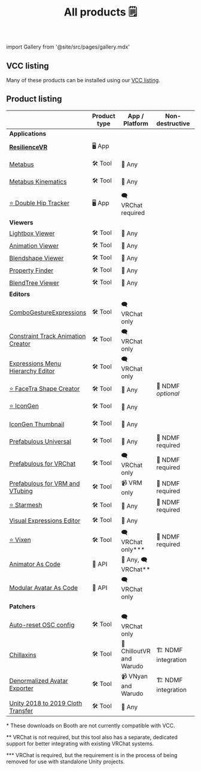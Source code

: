﻿---
title: All products 🗒️
sidebar_position: 1
hide_table_of_contents: true
hide_title: true
description: Documentation and gallery of Haï's tools and apps
---

import Gallery from '@site/src/pages/gallery.mdx'

<Gallery />

## VCC listing

Many of these products can be installed using our [VCC listing](./products/listing).

## Product listing

|                                                                                     | Product type | App / Platform           | Non-destructive      | License        | Booth                                                | VCC/Patreon |
|-------------------------------------------------------------------------------------|--------------|--------------------------|----------------------|----------------|------------------------------------------------------|-------------|
| **Applications**                                                                    |              |                          |                      |                |                                                      |             |
| [**ResilienceVR**](./resilience)                                                    | 🖥️ App      |                          |                      | 🚫 Proprietary |                                                      |             |
| [Metabus](./resilience/metabus)                                                     | 🛠️ Tool     | 🌊 Any                   |                      | 🚁 Apache 2.0  |                                                      |             |
| [Metabus Kinematics](./resilience/metabus)                                          | 🛠️ Tool     | 🌊 Any                   |                      | 🚫 Proprietary |                                                      |             |
| [⭐ Double Hip Tracker](./products/double-hip-tracker)                               | 🖥️ App      | 🗨️ VRChat required      |                      | 🚫 Proprietary |                                                      | ⭐ Patreon   |
| **Viewers**                                                                         |              |                          |                      |                |                                                      |             |
| [Lightbox Viewer](./products/lightbox-viewer)                                       | 🛠️ Tool     | 🌊 Any                   |                      | 🏫 MIT         | ~~[Booth](https://hai-vr.booth.pm/items/3870813)~~\* | ✅ VCC       |
| [Animation Viewer](./products/animation-viewer)                                     | 🛠️ Tool     | 🌊 Any                   |                      | 🏫 MIT         | ~~[Booth](https://hai-vr.booth.pm/items/3625699)~~\* | ✅ VCC       |
| [Blendshape Viewer](./products/blendshape-viewer)                                   | 🛠️ Tool     | 🌊 Any                   |                      | 🏫 MIT         | ~~[Booth](https://hai-vr.booth.pm/items/3582541)~~\* | ✅ VCC       |
| [Property Finder](./products/property-finder)                                       | 🛠️ Tool     | 🌊 Any                   |                      | 🏫 MIT         |                                                      | ✅ VCC       |
| [BlendTree Viewer](./products/blendtree-viewer)                                     | 🛠️ Tool     | 🌊 Any                   |                      | 🏫 MIT         |                                                      | ✅ VCC       |
| **Editors**                                                                         |              |                          |                      |                |                                                      |             |
| [ComboGestureExpressions](./products/combo-gesture-expressions)                     | 🛠️ Tool     | 🗨️ VRChat only          |                      | 🏫 MIT         | ~~[Booth](https://hai-vr.booth.pm/items/2219616)~~\* | ✅ VCC       |
| [Constraint Track Animation Creator](./products/constraint-track-animation-creator) | 🛠️ Tool     | 🗨️ VRChat only          |                      | 🏫 MIT         | [Booth](https://hai-vr.booth.pm/items/3532857)       |             |
| [Expressions Menu Hierarchy Editor](./products/expressions-menu-hierarchy-editor)   | 🛠️ Tool     | 🗨️ VRChat only          |                      | 🏫 MIT         | [Booth](https://hai-vr.booth.pm/items/3696355)       |             |
| [⭐ FaceTra Shape Creator](./products/facetra-shape-creator)                         | 🛠️ Tool     | 🌊 Any                   | 🧩 NDMF *optional*   | 🚫 Proprietary |                                                      | ⭐ Patreon   |
| [⭐ IconGen](./products/icon-gen)                                                    | 🛠️ Tool     | 🌊 Any                   |                      | 🚫 Proprietary |                                                      | ⭐ Patreon   |
| [IconGen Thumbnail](./products/icon-gen#capture-thumbnails-for-vrchat-in-play-mode) | 🛠️ Tool     | 🌊 Any                   |                      | 🚫 Proprietary | [Booth](https://hai-vr.booth.pm/items/5092126)       |             |
| [Prefabulous Universal](./products/prefabulous)                                     | 🛠️ Tool     | 🌊 Any                   | 🧩 NDMF required     | 🏫 MIT         |                                                      | ✅ VCC       |
| [Prefabulous for VRChat](./products/prefabulous)                                    | 🛠️ Tool     | 🗨️ VRChat only          | 🧩 NDMF required     | 🏫 MIT         |                                                      | ✅ VCC       |
| [Prefabulous for VRM and VTubing](./products/prefabulous)                           | 🛠️ Tool     | 📹 VRM only              | 🧩 NDMF required     | 🏫 MIT         |                                                      | ✅ VCC       |
| [⭐ Starmesh](./products/starmesh)                                                   | 🛠️ Tool     | 🌊 Any                   | 🧩 NDMF required     | 🚫 Proprietary |                                                      | ⭐ Patreon   |
| [Visual Expressions Editor](./products/visual-expressions-editor)                   | 🛠️ Tool     | 🌊 Any                   |                      | 🏫 MIT         | ~~[Booth](https://hai-vr.booth.pm/items/3708550)~~\* | ✅ VCC       |
| [⭐ Vixen](./products/vixen)                                                         | 🛠️ Tool     | 🗨️ VRChat only\*\*\*    | 🧩 NDMF required     | 🚫 Proprietary |                                                      | ⭐ Patreon   |
| [Animator As Code](./products/animator-as-code)                                     | 📐 API       | 🌊 Any, 🗨️ VRChat\*\*   |                      | 🏫 MIT         |                                                      | ✅ VCC       |
| [Modular Avatar As Code](./products/animator-as-code/functions/modular-avatar)      | 📐 API       | 🗨️ VRChat only          |                      | 🏫 MIT         |                                                      | ✅ VCC       |
| **Patchers**                                                                        |              |                          |                      |                |                                                      |             |
| [Auto-reset OSC config](./products/auto-reset-osc-config)                           | 🛠️ Tool     | 🗨️ VRChat only          |                      | 🏫 MIT         |                                                      | ✅ VCC       |
| [Chillaxins](./products/chillaxins)                                                 | 🛠️ Tool     | 🌆 ChilloutVR and Warudo | 🏗️ NDMF integration | 🏫 MIT         |                                                      | ✅ VCC       |
| [Denormalized Avatar Exporter](./products/denormalized-avatar-exporter)             | 🛠️ Tool     | 📹 VNyan and Warudo      | 🏗️ NDMF integration | 🏫 MIT         |                                                      | ✅ VCC       |
| [Unity 2018 to 2019 Cloth Transfer](./products/cloth-transfer)                      | 🛠️ Tool     | 🌊 Any                   |                      | 🌲 Unlicense   | [Booth](https://hai-vr.booth.pm/items/3136328)       |             |

\* These downloads on Booth are not currently compatible with VCC.

\*\* VRChat is not required, but this tool also has a separate, dedicated support for better integrating with existing VRChat systems.

\*\*\* VRChat is required, but the requirement is in the process of being removed for use with standalone Unity projects.
